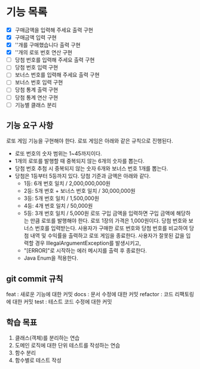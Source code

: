 
# 기능 목록

-[x] 구매금액을 입력해 주세요 출력 구현
-[x] 구매금액 입력 구현
-[x] ''개를 구매했습니다 출력 구현
-[x] ''개의 로또 번호 연산 구현
-[ ] 당첨 번호를 입력해 주세요 출력 구현
-[ ] 당첨 번호 입력 구현
-[ ] 보너스 번호를 입력해 주세요 출력 구현
-[ ] 보너스 번호 입력 구현
-[ ] 당첨 통계 출력 구현
-[ ] 당첨 통계 연산 구현
-[ ] 기능별 클래스 분리

## 기능 요구 사항

로또 게임 기능을 구현해야 한다. 로또 게임은 아래와 같은 규칙으로 진행된다.

- 로또 번호의 숫자 범위는 1~45까지이다.
- 1개의 로또를 발행할 때 중복되지 않는 6개의 숫자를 뽑는다.
- 당첨 번호 추첨 시 중복되지 않는 숫자 6개와 보너스 번호 1개를 뽑는다.
- 당첨은 1등부터 5등까지 있다. 당첨 기준과 금액은 아래와 같다.
    - 1등: 6개 번호 일치 / 2,000,000,000원
    - 2등: 5개 번호 + 보너스 번호 일치 / 30,000,000원
    - 3등: 5개 번호 일치 / 1,500,000원
    - 4등: 4개 번호 일치 / 50,000원
    - 5등: 3개 번호 일치 / 5,000원
      로또 구입 금액을 입력하면 구입 금액에 해당하는 만큼 로또를 발행해야 한다.
      로또 1장의 가격은 1,000원이다.
      당첨 번호와 보너스 번호를 입력받는다.
      사용자가 구매한 로또 번호와 당첨 번호를 비교하여 당첨 내역 및 수익률을 출력하고 로또 게임을 종료한다.
      사용자가 잘못된 값을 입력할 경우 IllegalArgumentException를 발생시키고,
    - "[ERROR]"로 시작하는 에러 메시지를 출력 후 종료한다.
    - Java Enum을 적용한다.

## git commit 규칙
feat : 새로운 기능에 대한 커밋
docs : 문서 수정에 대한 커밋
refactor :  코드 리팩토링에 대한 커밋
test : 테스트 코드 수정에 대한 커밋

## 학습 목표
1. 클래스(객체)를 분리하는 연습
2. 도메인 로직에 대한 단위 테스트를 작성하는 연습
3. 함수 분리
4. 함수별로 테스트 작성